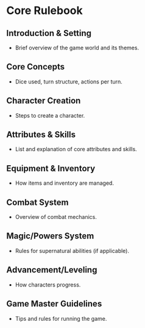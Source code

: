 # Core Rulebook

## Introduction & Setting
- Brief overview of the game world and its themes.

## Core Concepts
- Dice used, turn structure, actions per turn.

## Character Creation
- Steps to create a character.

## Attributes & Skills
- List and explanation of core attributes and skills.

## Equipment & Inventory
- How items and inventory are managed.

## Combat System
- Overview of combat mechanics.

## Magic/Powers System
- Rules for supernatural abilities (if applicable).

## Advancement/Leveling
- How characters progress.

## Game Master Guidelines
- Tips and rules for running the game.
